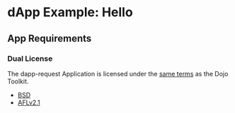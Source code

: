 # dApp Example: Hello


## App Requirements




### Dual License
The dapp-request Application is licensed under the [same
terms](https://github.com/dojo/dojo/blob/master/LICENSE) as the Dojo
Toolkit.

* [BSD](https://github.com/dojo/dojo/blob/master/LICENSE#L13)
* [AFLv2.1](https://github.com/dojo/dojo/blob/master/LICENSE#L43)
